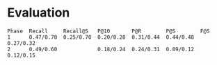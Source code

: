 # Evaluation
    Phase  Recall     Recall@S   P@10       P@R        P@S        F@S   
    1      0.47/0.70  0.25/0.70  0.20/0.28  0.31/0.44  0.44/0.48  0.27/0.32  
    2      0.49/0.60             0.18/0.24  0.24/0.31  0.09/0.12  0.12/0.15  
